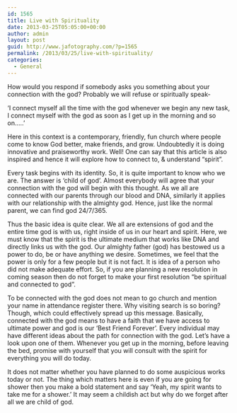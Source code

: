 ```yaml
---
id: 1565
title: Live with Spirituality
date: 2013-03-25T05:05:00+00:00
author: admin
layout: post
guid: http://www.jafotography.com/?p=1565
permalink: /2013/03/25/live-with-spirituality/
categories:
  - General
---
```

How would you respond if somebody asks you something about your connection with the god? Probably we will refuse or spiritually speak-
  
‘I connect myself all the time with the god whenever we begin any new task, I connect myself with the god as soon as I get up in the morning and so on…..&#8217;

Here in this context is a contemporary, friendly, fun church where people come to know God better, make friends, and grow. Undoubtedly it is doing innovative and praiseworthy work. Well! One can say that this article is also inspired and hence it will explore how to connect to, & understand &#8220;spirit&#8221;.

Every task begins with its identity. So, it is quite important to know who we are. The answer is ‘child of god&#8217;. Almost everybody will agree that your connection with the god will begin with this thought. As we all are connected with our parents through our blood and DNA, similarly it applies with our relationship with the almighty god. Hence, just like the normal parent, we can find god 24/7/365.

Thus the basic idea is quite clear. We all are extensions of god and the entire time god is with us, right inside of us in our heart and spirit. Here, we must know that the spirit is the ultimate medium that works like DNA and directly links us with the god. Our almighty father (god) has bestowed us a power to do, be or have anything we desire. Sometimes, we feel that the power is only for a few people but it is not fact. It is idea of a person who did not make adequate effort. So, if you are planning a new resolution in coming season then do not forget to make your first resolution &#8220;be spiritual and connected to god&#8221;.

To be connected with the god does not mean to go church and mention your name in attendance register there. Why visiting search is so boring? Though, which could effectively spread up this message. Basically, connected with the god means to have a faith that we have access to ultimate power and god is our ‘Best Friend Forever&#8217;. Every individual may have different ideas about the path for connection with the god. Let&#8217;s have a look upon one of them. Whenever you get up in the morning, before leaving the bed, promise with yourself that you will consult with the spirit for everything you will do today.

It does not matter whether you have planned to do some auspicious works today or not. The thing which matters here is even if you are going for shower then you make a bold statement and say ‘Yeah, my spirit wants to take me for a shower.&#8217; It may seem a childish act but why do we forget after all we are child of god.